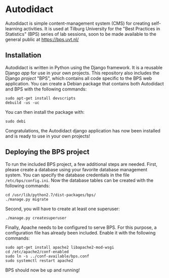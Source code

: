 Autodidact
==========

Autodidact is simple content-management system (CMS) for creating
self-learning activities. It is used at Tilburg University for the
"Best Practices in Statistics" (BPS) series of lab sessions, soon to
be made available to the general public at https://bps.uvt.nl/

Installation
------------

Autodidact is written in Python using the Django framework. It is a
reusable Django *app* for use in your own projects. This repository
also includes the Django *project* "BPS", which contains all code
specific to the BPS web application. You can create a Debian package
that contains both Autodidact and BPS with the following commands:

    sudo apt-get install devscripts
    debuild -us -uc

You can then install the package with:

    sudo debi

Congratulations, the Autodidact django application has now been
installed and is ready to use in your own projects!

Deploying the BPS project
-------------------------

To run the included BPS project, a few additional steps are
needed. First, please create a database using your favorite database
management system. You can specify the database credentials in the
file `/etc/bps/config.ini`. Now the database tables can be created
with the following commands:

    cd /usr/lib/python2.7/dist-packages/bps/
    ./manage.py migrate

Second, you will have to create at least one superuser:

    ./manage.py createsuperuser

Finally, Apache needs to be configured to serve BPS. For this purpose,
a configuration file has already been included. Enable it with the
following commands:

    sudo apt-get install apache2 libapache2-mod-wsgi
    cd /etc/apache2/conf-enabled
    sudo ln -s ../conf-available/bps.conf
    sudo systemctl restart apache2

BPS should now be up and running!
